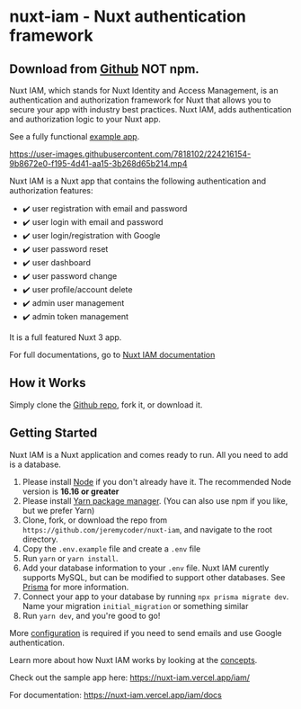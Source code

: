 # nuxt-iam - Nuxt authentication framework

## Download from **[Github](https://github.com/jeremycoder/nuxt-iam)** NOT npm.

Nuxt IAM, which stands for Nuxt Identity and Access Management, is an authentication and authorization framework for Nuxt that allows you to secure your app with industry best practices. Nuxt IAM, adds authentication and authorization logic to your Nuxt app.

See a fully functional [example app](https://nuxt-iam.vercel.app/).

https://user-images.githubusercontent.com/7818102/224216154-9b8672e0-f195-4d41-aa15-3b268d65b214.mp4

Nuxt IAM is a Nuxt app that contains the following authentication and authorization features:

- ✔️ user registration with email and password
- ✔️ user login with email and password
- ✔️ user login/registration with Google
- ✔️ user password reset
- ✔️ user dashboard
- ✔️ user password change
- ✔️ user profile/account delete
- ✔️ admin user management
- ✔️ admin token management

It is a full featured Nuxt 3 app.

For full documentations, go to [Nuxt IAM documentation](https://nuxt-iam.vercel.app/iam/)

## How it Works

Simply clone the [Github repo](https://github.com/jeremycoder/nuxt-iam), fork it, or download it.

## Getting Started

Nuxt IAM is a Nuxt application and comes ready to run. All you need to add is a database.

1.  Please install [Node](https://nodejs.org) if you don't already have it. The recommended Node version is **16.16 or greater**
2.  Please install [Yarn package manager](https://yarnpkg.com/). (You can also use npm if you like, but we prefer Yarn)
3.  Clone, fork, or download the repo from `https://github.com/jeremycoder/nuxt-iam`, and navigate to the root directory.
4.  Copy the `.env.example` file and create a `.env` file
5.  Run `yarn` or `yarn install`.
6.  Add your database information to your `.env` file. Nuxt IAM curently supports MySQL, but can be modified to support other databases. See [Prisma](https://www.prisma.io/docs/reference/database-reference/connection-urls) for more information.
7.  Connect your app to your database by running `npx prisma migrate dev`. Name your migration `initial_migration` or something similar
8.  Run `yarn dev`, and you're good to go!

More [configuration](https://nuxt-iam.vercel.app/iam/docs/configuration) is required if you need to send emails and use Google authentication.

Learn more about how Nuxt IAM works by looking at the [concepts](https://nuxt-iam.vercel.app/iam/docs/concepts).

Check out the sample app here: https://nuxt-iam.vercel.app/iam/

For documentation: https://nuxt-iam.vercel.app/iam/docs
